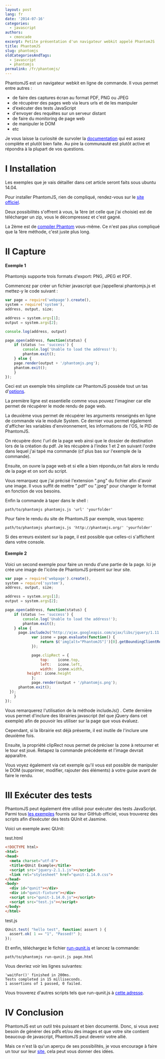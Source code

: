 ```yaml
---
layout: post
lang: fr
date: '2014-07-16'
categories:
  - javascript
authors:
  - cmoncade
excerpt: Petite présentation d'un navigateur webkit appelé PhantomJS
title: PhantomJS
slug: phantomjs
oldCategoriesAndTags:
  - javascript
  - phantomjs
permalink: /fr/phantomjs/
---
```

PhantomJS est un navigateur webkit en ligne de commande. Il vous permet entre autres :

*   de faire des captures écran au format PDF, PNG ou JPEG
*   de récupérer des pages web via leurs urls et de les manipuler
*   d’exécuter des tests JavaScript
*   d'envoyer des requêtes sur un serveur distant
*   de faire du monitoring de page web
*   de manipuler le DOM
*   etc

Je vous laisse la curiosité de survoler la <a href="http://phantomjs.org/documentation/" rel="nofollow noreferrer" style="color:#0000ff;">documentation</a> qui est assez complète et plutôt bien faite. Au pire la communauté est plutôt active et répondra à la plupart de vos questions.

# I Installation

Les exemples que je vais détailler dans cet article seront faits sous ubuntu 14.04.

Pour installer PhantomJS, rien de compliqué, rendez-vous sur le <a href="http://phantomjs.org/download.html" rel="nofollow noreferrer" style="color:#0000ff;">site officiel</a>.

Deux possibilités s'offrent à vous, la 1ère (et celle que j'ai choisie) est de télécharger un zip, vous le décompressez et c'est gagné.

La 2ème est de <a href="http://phantomjs.org/build.html" rel="nofollow noreferrer" style="color:#0000ff;">compiler Phantom</a> vous-même. Ce n'est pas plus compliqué que la 1ère méthode, c'est juste plus long.

# II Capture

#### Exemple 1

Phantomjs supporte trois formats d'export: PNG, JPEG et PDF.

Commencez par créer un fichier javascript que j’appellerai phantomjs.js et mettez-y le code suivant :
```js
var page = require('webpage').create(),
system = require('system'),
address, output, size;

address = system.args[1];
output = system.args[2];

console.log(address, output)

page.open(address, function(status) {
    if (status !== 'success') {
        console.log('Unable to load the address!');
        phantom.exit();
    } else {
    page.render(output + '/phantomjs.png');
    phantom.exit();
    }
});
```

Ceci est un exemple très simpliste car PhantomJS possède tout un tas d'<a href="http://phantomjs.org/api/webpage/" rel="nofollow noreferrer" style="color:#0000ff;">options</a>.

La première ligne est essentielle comme vous pouvez l'imaginer car elle permet de récupérer le mode rendu de page web.

La deuxième vous permet de récupérer les arguments renseignés en ligne de commande via le module System. Ce dernier vous permet également d'afficher les variables d'environnement, les informations de l'OS, le PID de PhantomJS.

On récupère donc l'url de la page web ainsi que le dossier de destination lors de la création du pdf. Je les récupère à l'index 1 et 2 en suivant l'ordre dans lequel j'ai tapé ma commande (cf plus bas sur l'exemple de la commande).

Ensuite, on ouvre la page web et si elle a bien répondu,on fait alors le rendu de la page et on sort du script.

Vous remarquez que j'ai précisé l'extension ".png" du fichier afin d'avoir une image. Il vous suffit de mettre ".pdf" ou ".jpeg" pour changer le format en fonction de vos besoins.

Enfin la commande à taper dans le shell :
```
path/to/phantomjs phantomjs.js 'url' 'yourfolder'
```

Pour faire le rendu du site de PhantomJS par exemple, vous taperez:
```
path/to/phantomjs phantomjs.js 'http://phantomjs.org/' 'yourfolder'
```

Si des erreurs existent sur la page, il est possible que celles-ci s'affichent dans votre console.

#### Exemple 2

Voici un second exemple pour faire un rendu d'une partie de la page. Ici je crée une image de l'icône de PhantomJS présent sur leur site.
```js
var page = require('webpage').create(),
system = require('system'),
address, output, size;

address = system.args[1];
output = system.args[2];

page.open(address, function(status) {
    if (status !== 'success') {
        console.log('Unable to load the address!');
        phantom.exit();
    } else {
      page.includeJs("http://ajax.googleapis.com/ajax/libs/jquery/1.11.1/jquery.min.js", function() {
            var icone = page.evaluate(function() {
                return $('img[alt="PhantomJS"]')[0].getBoundingClientRect();
            });

            page.clipRect = {
                top:    icone.top,
                left:   icone.left,
                width:  icone.width,
          height: icone.height
            };
            page.render(output + '/phantomjs.png');
      phantom.exit();
  });
    }
});
```

Vous remarquerez l'utilisation de la méthode includeJs() . Cette dernière vous permet d'inclure des librairies javascript (tel que jQuery dans cet exemple) afin de pouvoir les utiliser sur la page que vous évaluez.

Cependant, si la librairie est déjà présente, il est inutile de l'inclure une deuxième fois.

Ensuite, la propriété clipRect nous permet de préciser la zone à retourner et le tour est joué. Retapez la commande précédente et l'image devrait apparaître.

Vous voyez également via cet exemple qu'il vous est possible de manipuler le DOM (supprimer, modifier, rajouter des éléments) à votre guise avant de faire le rendu.

# III Exécuter des tests

PhantomJS peut également être utilisé pour exécuter des tests JavaScript. Parmi tous <a href="https://github.com/ariya/phantomjs/tree/master/examples" rel="nofollow noreferrer" style="color:#0000ff;">les exemples</a> fournis sur leur GitHub officiel, vous trouverez des scripts afin d’exécuter des tests QUnit et Jasmine.

Voici un exemple avec QUnit:

test.html
```html
<!DOCTYPE html>
<html>
<head>
  <meta charset="utf-8">
  <title>QUnit Example</title>
  <script src="jquery-2.1.1.js"></script>
  <link rel="stylesheet" href="qunit-1.14.0.css">
</head>
<body>
  <div id="qunit"></div>
  <div id="qunit-fixture"></div>
  <script src="qunit-1.14.0.js"></script>
  <script src="test.js"></script>
</body>
</html>
```

test.js
```js
QUnit.test( "hello test", function( assert ) {
  assert.ok( 1 == "1", "Passed!" );
});
```

Et enfin, téléchargez le fichier <a href="https://github.com/ariya/phantomjs/blob/master/examples/run-qunit.js" rel="nofollow noreferrer" style="color:#0000ff;">run-qunit.js</a> et lancez la commande:
```
path/to/phantomjs run-qunit.js page.html
```

Vous devriez voir les lignes suivantes:
```
'waitFor()' finished in 200ms.
Tests completed in 15 milliseconds.
1 assertions of 1 passed, 0 failed.
```

Vous trouverez d'autres scripts tels que run-qunit.js à <a href="https://github.com/jonkemp/qunit-phantomjs-runner" rel="nofollow noreferrer" style="color:#0000ff;">cette adresse</a>.

# IV Conclusion

PhantomJS est un outil très puissant et bien documenté. Donc, si vous avez besoin de générer des pdfs et/ou des images et que votre site contient beaucoup de javascript, PhantomJS peut devenir votre allié.

Mais ce n'est là qu'un aperçu de ses possibilités, je vous encourage à faire un tour sur leur <a href="http://phantomjs.org/examples/index.html" rel="nofollow noreferrer" style="color:#0000ff;">site</a>, cela peut vous donner des idées.
